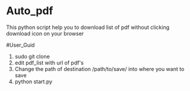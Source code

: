 # Auto_pdf
This python script help you to download list of pdf without clicking download icon on your browser

#User_Guid

1. sudo git clone
2. edit pdf_list with url of pdf's
3. Change the path of destination /path/to/save/ into where you want to save
4. python start.py
